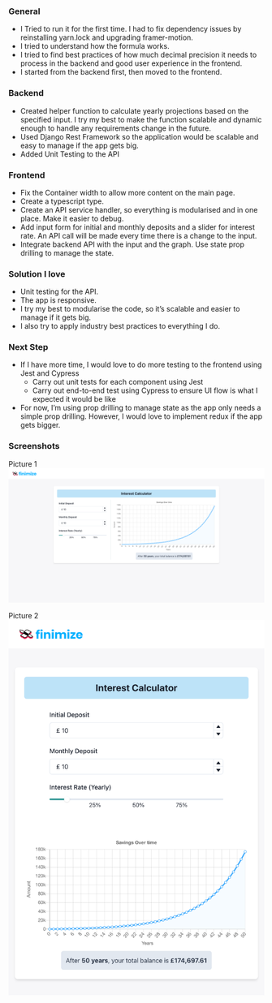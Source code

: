 ### General

-   I Tried to run it for the first time. I had to fix dependency issues by reinstalling yarn.lock and upgrading framer-motion.
-   I tried to understand how the formula works.
-   I tried to find best practices of how much decimal precision it needs to process in the backend and good user experience in the frontend.
-   I started from the backend first, then moved to the frontend.

### Backend

-   Created helper function to calculate yearly projections based on the specified input.
    I try my best to make the function scalable and dynamic enough to handle any requirements change in the future.
-   Used Django Rest Framework so the application would be scalable and easy to manage if the app gets big.
-   Added Unit Testing to the API

### Frontend

-   Fix the Container width to allow more content on the main page.
-   Create a typescript type.
-   Create an API service handler, so everything is modularised and in one place. Make it easier to debug.
-   Add input form for initial and monthly deposits and a slider for interest rate. An API call will be made every time there is a change to the input.
-   Integrate backend API with the input and the graph. Use state prop drilling to manage the state.

### Solution I love

-   Unit testing for the API.
-   The app is responsive.
-   I try my best to modularise the code, so it’s scalable and easier to manage if it gets big.
-   I also try to apply industry best practices to everything I do.

### Next Step

-   If I have more time, I would love to do more testing to the frontend using Jest and Cypress
    -   Carry out unit tests for each component using Jest
    -   Carry out end-to-end test using Cypress to ensure UI flow is what I expected it would be like
-   For now, I’m using prop drilling to manage state as the app only needs a simple prop drilling. However, I would love to implement redux if the app gets bigger.

### Screenshots

Picture 1
![Picture 1](images/picture-1.png)

Picture 2
![Picture 2](images/picture-2.png)
